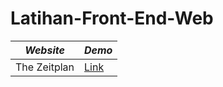 # Latihan-Front-End-Web

| ***Website***  | ***Demo***                                    |
|----------------|-----------------------------------------------|
| The Zeitplan   | [Link](https://zeitplan-arrayid.netlify.app/) |
